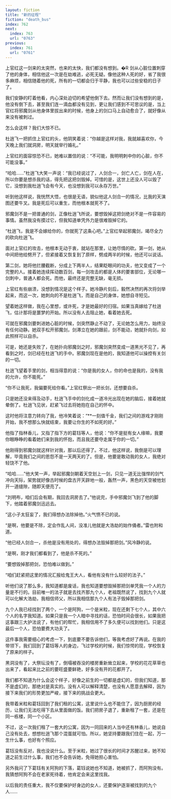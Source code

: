 ```yaml
---
layout: fiction
title: "新的征程"
fiction: "death_bus"
index: 762
next:
  index: 763
  url: "0763"
previous:
  index: 761
  url: "0761"
---
```

上官红这一剑来的太突然，也来的太快，我们都没有想到。�R   剑从心脏位置刺穿了他的身体，相信他这一次是在劫难逃，必死无疑。像他这种人死的好，省了我很多麻烦，相信随着他的死，所有的一切都会归于平静，我也可以过些安稳的日子了。

我们安静的盯着他看，内心深处迫切的希望他倒下去。然而让我们没有想到的是，他没有倒下去，甚至我们连一滴血都没有见到，更让我们感到不可思议的是，当上官红将邪魔剑从他身体里拔出来的时候，他身上的剑口马上自动愈合了，就好像从来没有被刺过。

怎么会这样？我们大惊不已。

杜逍飞一把抓住上官红的头，他阴笑着说：“你越是这样对我，我就越喜欢你，今天晚上我们就洞房，明天就举行婚礼。”

上官红的面容惊恐不已，她难以置信的说：“不可能，我明明刺中你的心脏，你不可能没事。”

“哈哈……”杜逍飞大笑一声说：“我已经说过了，人剑合一，剑亡人亡，剑在人在，所以你要是想杀我的话，得先把这把剑毁掉。可惜的是，这世上还没人可以毁了它，没想到我杜逍飞会有今天，也没想到我可以永存万世。”

听到他这样说，我恍然大悟，也很是无语，貌似他这人剑合一的情况，比我的天演图还要牛叉。我是死后可以重生，而他根本就死不了。

邪魔剑不是一把普通的剑，正像杜逍飞所说，要想毁掉这把剑绝对不是一件容易的事情。虽然我没有摸过它，但我知道单凭外力是很难毁掉它的。

“杜逍飞，我是不会嫁给你的，你就死了这条心吧。”上官红举起邪魔剑，竭尽全力的砍向杜逍飞。

面对上官红的攻击，他根本无动于衷，就站在那里，让她尽情的砍。第一剑，她从中间把他给劈开了，但紧接着又恢复到了原样，劈成两半的时候，他还可以说话。

第二剑，她将他拦腰截断，分成上下两半人，结果眨眼间的功夫，他又变成了一个完整的人。接着她连续挥动数百剑，每一剑攻击的都是人体的要害部位，无论哪一剑刺中，普通人都会死。而他，最终还是完整无缺，毫无损。

上官红有些崩溃，没想到情况是这个样子。她冷静片刻后，毅然决然的再次将剑举起来，而这一次，她刺向的不是杜逍飞，而是自己的身体，她想自寻短见。

望着她这样做，我在心里想，或许死，才是她最好的归宿。如果当真嫁给了杜逍飞，估计那将是噩梦的开始。所以没有人去阻止她，看着她去死。

可就在邪魔剑要刺进她心脏的时候，剑突然静止不动了，无论她怎么用力，始终没有任何动静。她双手松开邪魔剑，剑滞立在她的跟前，剑不能动，她就扑向剑，如此照样可以自杀。

可是，她还是失败了，在她扑向邪魔剑之时，邪魔剑突然变成一道黑光不见了，再看到之时，剑已经在杜逍飞的手中。邪魔剑现在是他的，我知道他可以操控有关剑的一切。

杜逍飞望着手里的剑，相当得意的说：“你是我的女人，你的命也是我的，没有我的允许，你不能死。”

“你不让我死，我偏要死给你看。”上官红祭出一把长剑，还想要自杀。

只是她还没来得及动手，杜逍飞手中的剑化成一道冷光出现在她的脑后，接着她就晕倒了。杜逍飞见状，赶紧飞过去将她抱在自己的怀中。

这时他将注意力转向了我，他冷笑着说：“**一刻值千金，我们之间的游戏才刚刚开始，我不想那么快就结束，我要让你生的不如死的好。”

他指了指林香儿，又指了指下方的葛钰等人，他说：“你不是挺有女人缘嘛，我要你眼睁睁的看着她们来到我的怀抱，而且我还要夺走属于你的一切。”

他刚得到邪魔剑就这样针对我，那以后还得了。不过，他这样说，我倒是可以理解，毕竟我们之间的恩怨不是一天两天的了。但是，他要是敢动我的女人，我绝对轻饶不了他。

“哈哈……”他大笑一声，举起邪魔剑朝着天空划上一剑，只见一道无比强悍的剑气冲向天际，架势就好像古时候的盘古开天辟地一般，轰然一声，黑色的天空被他划开一道缝隙，随即天便亮了。

“刘明布，咱们后会有期，我回去洞房去了。”他说完，手中邪魔剑飞到了他的脚下，他踏着邪魔剑迅远去。

“这小子太狂妄了，我们得想办法除掉他。”火气愤不已的说。

“是啊，他要是不除，定会作乱人间，没准儿他就是大浩劫的始作俑者。”雷也附和道。

“他已经人剑合一，杀他是没有用处的，得想办法毁掉那把剑。”风冷静的说。

“是啊，刚才我们都看到了，他是杀不死的。”

“要想毁掉那把剑，恐怕难以做到。”

“咱们赶紧把这里的情况汇报给鬼王大人，看他有没有什么较好的法子。”

听他们说了那么多，我知道都是废话，我也知道要想毁掉那把剑单凭我一个人的力量是不行的。目前唯一的法子就是去找齐那九个人，老祖既然说了，找到九个人就可以化解大浩劫，我相信师父，所以我相信那九个人有法子毁掉那把剑。

九个人我已经找到了两个，一个是阿狗，一个是米粒，现在还剩下七个人，其中六个人的名字我知道。如果只是我一个人暗中寻找的话，恐怕时间会很长，如果我把这事跟三大护法说了，有他们的帮忙，我相信用不了多久便可以找到他们。只是这最后一个人，恐怕要费大功夫了。

这件事我需要细心的考虑一下，到底要不要告诉他们，等我考虑好了再说。在我的带领下，我们回到了葛钰等人的身边，飞过学校的时候，我们惊愕的现，学校恢复了原来的样子。

黑洞没有了，大祭坛没有了，倒塌被吞没的楼房重新耸立起来，学校的花花草草也出来了，看起来比之前的要旺盛要鲜艳，好多没有开的花都开了。

我们都不知道为什么会这个样子，好像之前生的一切都是虚幻的，但我们知道，那不是虚幻的，那绝对是真实的。没有人可以解释清楚，也没有人愿意去解释，因为接下来我们的形势更加严峻，接下来的挑战会更大。

我带着米粒和葛钰回到了我们租的公寓，这里说什么也不能住了，因为厨房的经历，让我们无法吃得下去从里面做的饭。我们把房子退了，重新租了一套，还是在同一栋楼，同一个小区。

不过，这一次我们租了一套大的公寓，因为一同回来的人当中还有林香儿，她说自己没有处去，想想杜逍飞那个混蛋就可怕。所以，她坚持要跟我们住在一起，万一生什么事，也好有个照应。

葛钰没有反对，我也没说什么。至于米粒，她过了很长的时间才苏醒过来，她不知道之前生过什么事，我们也不会告诉她，免得她担心害怕。

另外我问了下葛钰有关阿狗的下落，葛钰说她也不知道，她被抓了，而阿狗没有。我猜想阿狗不会在老家死待着，他肯定会来这里找我。

以后我的责任重大，我不仅要保护好身边的女人，还要保护逐渐被找到的九个人……